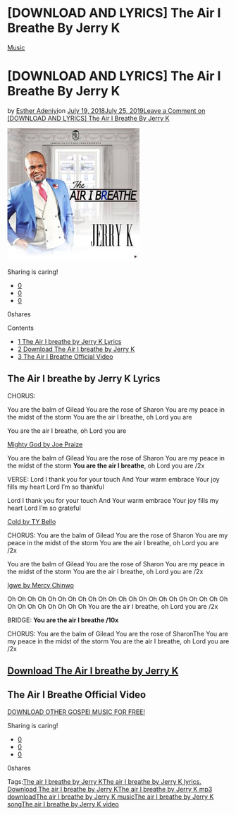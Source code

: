# [DOWNLOAD AND LYRICS] The Air I Breathe By Jerry K

[Music](https://estheradeniyi.com/category/music/)
# [DOWNLOAD AND LYRICS] The Air I Breathe By Jerry K

by [Esther Adeniyi](https://estheradeniyi.com/author/esther-adeniyi/)on [July 19, 2018July 25, 2019](https://estheradeniyi.com/the-air-i-breathe-by-jerry-k/)[Leave a Comment on [DOWNLOAD AND LYRICS] The Air I Breathe By Jerry K](https://estheradeniyi.com/the-air-i-breathe-by-jerry-k/#respond)

![The Air I Breathe By Jerry K](images\The-air-I-breathe-by-Jerry-K.jpg)

Sharing is caring!

- [0](https://www.facebook.com/sharer/sharer.php?u=https%3A%2F%2Festheradeniyi.com%2Fthe-air-i-breathe-by-jerry-k%2F&amp;t=%5BDOWNLOAD%20AND%20LYRICS%5D%20The%20Air%20I%20Breathe%20By%20Jerry%20K)
- [0](https://twitter.com/intent/tweet?text=%5BDOWNLOAD%20AND%20LYRICS%5D%20The%20Air%20I%20Breathe%20By%20Jerry%20K&amp;url=https%3A%2F%2Festheradeniyi.com%2Fthe-air-i-breathe-by-jerry-k%2F)
- [0](#)

0shares

Contents

- [1 The Air I breathe by Jerry K Lyrics](#The_Air_I_breathe_by_Jerry_K_Lyrics)
- [2 Download The Air I breathe by Jerry K](#Download_The_Air_I_breathe_by_Jerry_K)
- [3 The Air I Breathe Official Video](#The_Air_I_Breathe_Official_Video)

## The Air I breathe by Jerry K Lyrics

CHORUS:

You are the balm of Gilead
 You are the rose of Sharon
 You are my peace in the midst of the storm
 You are the air I breathe, oh Lord you are

You are the air I breathe, oh Lord you are

[Mighty God by Joe Praize](https://estheradeniyi.com/mighty-god-joepraize/)

You are the balm of Gilead
 You are the rose of Sharon
 You are my peace in the midst of the storm
**You are the air I breathe**, oh Lord you are /2x

VERSE:
 Lord I thank you for your touch
 And Your warm embrace
 Your joy fills my heart
 Lord I&#x2019;m so thankful

Lord I thank you for your touch
 And Your warm embrace
 Your joy fills my heart
 Lord I&#x2019;m so grateful

[Cold by TY Bello](https://estheradeniyi.com/download-cold-ty-bello-lyrics/)

CHORUS:
 You are the balm of Gilead
 You are the rose of Sharon
 You are my peace in the midst of the storm
 You are the air I breathe, oh Lord you are /2x

You are the balm of Gilead
 You are the rose of Sharon
 You are my peace in the midst of the storm
 You are the air I breathe, oh Lord you are /2x

[Igwe by Mercy Chinwo](https://estheradeniyi.com/lyrics-igwe-by-mercy-chinwo-mp3/)

Oh Oh Oh Oh Oh Oh Oh Oh Oh Oh
 Oh Oh Oh Oh Oh Oh Oh Oh Oh Oh
 Oh Oh Oh Oh Oh Oh Oh Oh Oh Oh
 You are the air I breathe, oh Lord you are /2x

BRIDGE:
**You are the air I breathe /10x**

CHORUS:
 You are the balm of Gilead
 You are the rose of SharonThe
 You are my peace in the midst of the storm
 You are the air I breathe, oh Lord you are /2x

## [Download The Air I breathe by Jerry K](https://notjustok.com/gospelmusic/jerry-k-the-air-i-breath/)

## The Air I Breathe Official Video

[DOWNLOAD OTHER GOSPEl MUSIC FOR FREE!](https://estheradeniyi.com/category/music/)

Sharing is caring!

- [0](https://www.facebook.com/sharer/sharer.php?u=https%3A%2F%2Festheradeniyi.com%2Fthe-air-i-breathe-by-jerry-k%2F&amp;t=%5BDOWNLOAD%20AND%20LYRICS%5D%20The%20Air%20I%20Breathe%20By%20Jerry%20K)
- [0](https://twitter.com/intent/tweet?text=%5BDOWNLOAD%20AND%20LYRICS%5D%20The%20Air%20I%20Breathe%20By%20Jerry%20K&amp;url=https%3A%2F%2Festheradeniyi.com%2Fthe-air-i-breathe-by-jerry-k%2F)
- [0](#)

0shares

Tags:[The air I breathe by Jerry K](https://estheradeniyi.com/tag/the-air-i-breathe-by-jerry-k/)[The air I breathe by Jerry K lyrics. Download The air I breathe by Jerry K](https://estheradeniyi.com/tag/the-air-i-breathe-by-jerry-k-lyrics-download-the-air-i-breathe-by-jerry-k/)[The air I breathe by Jerry K mp3 download](https://estheradeniyi.com/tag/the-air-i-breathe-by-jerry-k-mp3-download/)[The air I breathe by Jerry K music](https://estheradeniyi.com/tag/the-air-i-breathe-by-jerry-k-music/)[The air I breathe by Jerry K song](https://estheradeniyi.com/tag/the-air-i-breathe-by-jerry-k-song/)[The air I breathe by Jerry K video](https://estheradeniyi.com/tag/the-air-i-breathe-by-jerry-k-video/)